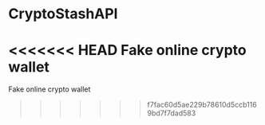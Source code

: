 # CryptoStashAPI
<<<<<<< HEAD
Fake online crypto wallet
=======
Fake online crypto wallet
>>>>>>> f7fac60d5ae229b78610d5ccb1169bd7f7dad583
